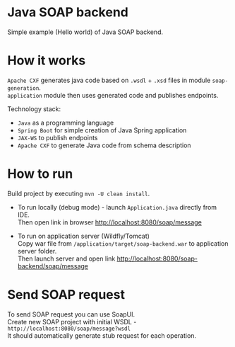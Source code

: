 # Java SOAP backend 
Simple example (Hello world) of Java SOAP backend.

# How it works
`Apache CXF` generates java code based on `.wsdl` + `.xsd` files in module `soap-generation`.  
`application` module then uses generated code and publishes endpoints.  

Technology stack: 
* `Java` as a programming language
* `Spring Boot` for simple creation of Java Spring application
* `JAX-WS` to publish endpoints
* `Apache CXF` to generate Java code from schema description

# How to run
Build project by executing `mvn -U clean install`.  
* To run locally (debug mode) - launch `Application.java` directly from IDE.  
Then open link in browser [http://localhost:8080/soap/message](http://localhost:8080/soap/message)

* To run on application server (Wildfly/Tomcat)  
Copy war file from `/application/target/soap-backend.war` to application server folder.  
Then launch server and open link [http://localhost:8080/soap-backend/soap/message](http://localhost:8080/soap-backend/soap/message)

# Send SOAP request
To send SOAP request you can use SoapUI.  
Create new SOAP project with initial WSDL - `http://localhost:8080/soap/message?wsdl`  
It should automatically generate stub request for each operation.

